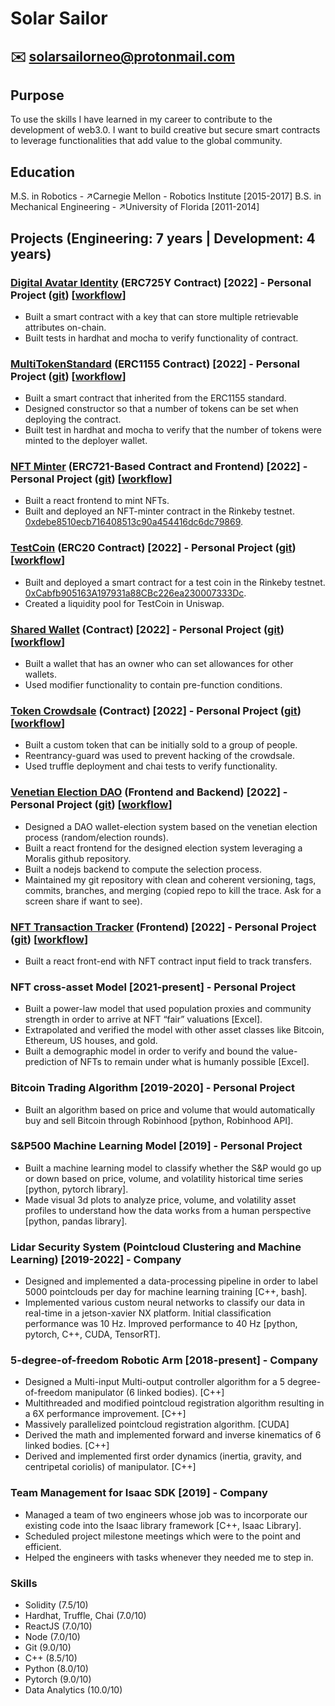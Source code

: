 # Solar Sailor
## :envelope: solarsailorneo@protonmail.com

## Purpose
To use the skills I have learned in my career to contribute to the development of web3.0. I want to build creative but secure smart contracts to leverage functionalities that add value to the global community.


## Education
M.S. in Robotics - ↗Carnegie Mellon - Robotics Institute [2015-2017]
B.S. in Mechanical Engineering - ↗University of Florida  [2011-2014]


## Projects (Engineering: 7 years | Development: 4 years)

### [Digital Avatar Identity](https://github.com/solarsailorneo/digitalAvatarIdentity) (ERC725Y Contract) [2022] - Personal Project ([git](https://github.com/solarsailorneo/digitalAvatarIdentity)) [[workflow](https://github.com/solarsailorneo/digitalAvatarIdentity/network)]
- Built a smart contract with a key that can store multiple retrievable attributes on-chain.
- Built tests in hardhat and mocha to verify functionality of contract.



### [MultiTokenStandard](https://github.com/solarsailorneo/mulitTokenStandard) (ERC1155 Contract) [2022] - Personal Project ([git](https://github.com/solarsailorneo/mulitTokenStandard)) [[workflow](https://github.com/solarsailorneo/mulitTokenStandard/network)]
- Built a smart contract that inherited from the ERC1155 standard.
- Designed constructor so that a number of tokens can be set when deploying the contract.
- Built test in hardhat and mocha to verify that the number of tokens were minted to the deployer wallet.

### [NFT Minter](https://snazzy-horse-8858d0.netlify.app/) (ERC721-Based Contract and Frontend) [2022] - Personal Project ([git](https://github.com/solarsailorneo/minterNFT)) [[workflow](https://github.com/solarsailorneo/minterNFT/network)]
- Built a react frontend to mint NFTs.
- Built and deployed an NFT-minter contract in the Rinkeby testnet.
[0xdebe8510ecb716408513c90a454416dc6dc79869](https://rinkeby.etherscan.io/address/0xdebe8510ecb716408513c90a454416dc6dc79869).

### [TestCoin](https://github.com/solarsailorneo/testCoinICO) (ERC20 Contract) [2022] - Personal Project ([git](https://github.com/solarsailorneo/testCoinICO)) [[workflow](https://github.com/solarsailorneo/testCoinICO/network)]
- Built and deployed a smart contract for a test coin in the Rinkeby testnet.
[0xCabfb905163A197931a88CBc226ea230007333Dc](https://rinkeby.etherscan.io/token/0xCabfb905163A197931a88CBc226ea230007333Dc).
- Created a liquidity pool for TestCoin in Uniswap.

### [Shared Wallet](https://github.com/solarsailorneo/sharedWallet) (Contract) [2022] - Personal Project ([git](https://github.com/solarsailorneo/sharedWallet)) [[workflow](https://github.com/solarsailorneo/sharedWallet/network)]
- Built a wallet that has an owner who can set allowances for other wallets.
- Used modifier functionality to contain pre-function conditions.

### [Token Crowdsale](https://github.com/solarsailorneo/tokenCrowdsale) (Contract) [2022] - Personal Project ([git](https://github.com/solarsailorneo/tokenCrowdsale)) [[workflow](https://github.com/solarsailorneo/tokenCrowdsale/network)]
- Built a custom token that can be initially sold to a group of people.
- Reentrancy-guard was used to prevent hacking of the crowdsale.
- Used truffle deployment and chai tests to verify functionality.

### [Venetian Election DAO](https://darling-nasturtium-65b4bd.netlify.app/)  (Frontend and Backend) [2022] - Personal Project ([git](https://github.com/solarsailorneo/venetianElectionDAO)) [[workflow](https://github.com/solarsailorneo/venetianElectionDAO/network)]
- Designed a DAO wallet-election system based on the venetian election process (random/election rounds).
- Built a react frontend for the designed election system leveraging a Moralis github repository.
- Built a nodejs backend to compute the selection process.
- Maintained my git repository with clean and coherent versioning, tags, commits, branches, and merging (copied repo to kill the trace. Ask for a screen share if want to see).

### [NFT Transaction Tracker](https://vermillion-sfogliatella-6b7bdb.netlify.app/) (Frontend) [2022] - Personal Project ([git](https://github.com/solarsailorneo/eventDetectorNFT)) [[workflow](https://github.com/solarsailorneo/eventDetectorNFT/network)]
- Built a react front-end with NFT contract input field to track transfers.

### NFT cross-asset Model [2021-present] - Personal Project
- Built a power-law model that used population proxies and community strength in order to arrive at NFT “fair” valuations [Excel].
- Extrapolated and verified the model with other asset classes like Bitcoin, Ethereum, US houses, and gold.
- Built a demographic model in order to verify and bound the value-prediction of NFTs to remain under what is humanly possible [Excel].

### Bitcoin Trading Algorithm [2019-2020] - Personal Project
- Built an algorithm based on price and volume that would automatically buy and sell Bitcoin through Robinhood [python, Robinhood API].

### S&P500 Machine Learning Model [2019] - Personal Project
- Built a machine learning model to classify whether the S&P would go up or down based on price, volume, and volatility historical time series [python, pytorch library].
- Made visual 3d plots to analyze price, volume, and volatility asset profiles to understand how the data works from a human perspective [python, pandas library].

### Lidar Security System (Pointcloud Clustering and Machine Learning) [2019-2022] - Company
- Designed and implemented a data-processing pipeline in order to label 5000 pointclouds per day for machine learning training [C++, bash].
- Implemented various custom neural networks to classify our data in real-time in a jetson-xavier NX platform. Initial classification performance was 10 Hz. Improved performance to 40 Hz [python, pytorch, C++, CUDA, TensorRT].

### 5-degree-of-freedom Robotic Arm [2018-present] - Company
- Designed a Multi-input Multi-output controller algorithm for a 5 degree-of-freedom manipulator (6 linked bodies). [C++]
- Multithreaded and modified pointcloud registration algorithm resulting in a 6X performance improvement. [C++]
- Massively parallelized pointcloud registration algorithm. [CUDA]
- Derived the math and implemented forward and inverse kinematics of 6 linked bodies. [C++]
- Derived and implemented first order dynamics (inertia, gravity, and centripetal coriolis) of manipulator. [C++]

### Team Management for Isaac SDK [2019] - Company
- Managed a team of two engineers whose job was to incorporate our existing code into the Isaac library framework [C++, Isaac Library].
- Scheduled project milestone meetings which were to the point and efficient.
- Helped the engineers with tasks whenever they needed me to step in.


### Skills
- Solidity (7.5/10)
- Hardhat, Truffle, Chai (7.0/10)	 
- ReactJS (7.0/10)      
- Node (7.0/10)
- Git (9.0/10)
- C++ (8.5/10)
- Python (8.0/10)
- Pytorch (9.0/10)
- Data Analytics (10.0/10)

